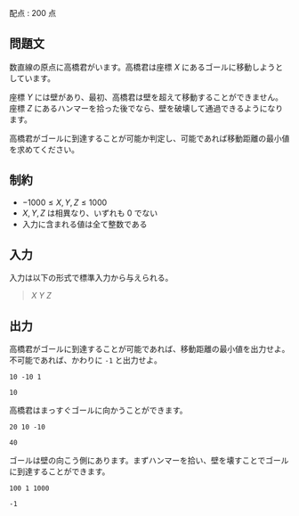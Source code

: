配点 : $200$ 点

## 問題文

数直線の原点に高橋君がいます。高橋君は座標 $X$ にあるゴールに移動しようとしています。

座標 $Y$ には壁があり、最初、高橋君は壁を超えて移動することができません。<br>
座標 $Z$ にあるハンマーを拾った後でなら、壁を破壊して通過できるようになります。

高橋君がゴールに到達することが可能か判定し、可能であれば移動距離の最小値を求めてください。

## 制約

- $-1000 \leq X,Y,Z \leq 1000$
- $X,Y,Z$ は相異なり、いずれも $0$ でない
- 入力に含まれる値は全て整数である

## 入力

入力は以下の形式で標準入力から与えられる。

> $X$ $Y$ $Z$

## 出力

高橋君がゴールに到達することが可能であれば、移動距離の最小値を出力せよ。不可能であれば、かわりに `-1` と出力せよ。

```input1
10 -10 1
```

```output1
10
```

高橋君はまっすぐゴールに向かうことができます。

```input2
20 10 -10
```

```output2
40
```

ゴールは壁の向こう側にあります。まずハンマーを拾い、壁を壊すことでゴールに到達することができます。

```input3
100 1 1000
```

```output3
-1
```